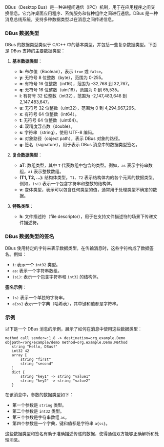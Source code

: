 DBus（Desktop Bus）是一种进程间通信（IPC）机制，用于在应用程序之间交换信息。它允许桌面应用程序、系统服务和各种组件之间进行通信。DBus 是一种消息总线系统，支持多种数据类型以在消息之间传递信息。

### DBus 数据类型

DBus 的数据类型类似于 C/C++ 中的基本类型，并包括一些复杂数据类型。下面是 DBus 支持的主要数据类型：

1. **基本数据类型**：
    - **b**: 布尔值（Boolean），表示 `true` 或 `false`。
    - **y**: 无符号 8 位整数（byte），范围为 0-255。
    - **n**: 有符号 16 位整数（int16），范围为 -32,768 到 32,767。
    - **q**: 无符号 16 位整数（uint16），范围为 0 到 65,535。
    - **i**: 有符号 32 位整数（int32），范围为 -2,147,483,648 到 2,147,483,647。
    - **u**: 无符号 32 位整数（uint32），范围为 0 到 4,294,967,295。
    - **x**: 有符号 64 位整数（int64）。
    - **t**: 无符号 64 位整数（uint64）。
    - **d**: 双精度浮点数（double）。
    - **s**: 字符串（string），使用 UTF-8 编码。
    - **o**: 对象路径（object path），表示 DBus 对象的路径。
    - **g**: 签名（signature），用于表示 DBus 消息中的数据类型签名。

2. **复合数据类型**：
    - **aT**: 数组类型，其中 `T` 代表数组中包含的类型。例如，`as` 表示字符串数组，`ai` 表示整数数组。
    - **(T1, T2, ...)**: 结构体类型，`T1`、`T2` 表示结构体内的各个元素的数据类型。例如，`(si)` 表示一个包含字符串和整数的结构体。
    - **v**: 变体类型，表示可以包含任何类型的值，通常用于处理类型不确定的数据。

3. **特殊类型**：
    - **h**: 文件描述符（file descriptor），用于在支持文件描述符的场景下传递文件描述符。

### DBus 数据类型的签名

DBus 使用特定的字符来表示数据类型，在传输消息时，这些字符构成了数据签名。例如：

- `i`: 表示一个 `int32` 类型。
- `as`: 表示一个字符串数组。
- `(si)`: 表示一个包含字符串和 `int32` 的结构体。

**签名示例**：

- `(s)` 表示一个单独的字符串。
- `a{ss}` 表示一个字典（哈希表），其中键和值都是字符串。

### 示例

以下是一个 DBus 消息的示例，展示了如何在消息中使用这些数据类型：

```plaintext
method call sender=:1.8 -> destination=org.example.Demo objpath=/org/example/demo method=org.example.Demo.Method
   string "Hello, DBus!"
   int32 42
   array [
       string "first"
       string "second"
   ]
   dict {
       string "key1" -> string "value1"
       string "key2" -> string "value2"
   }
```

在该消息中，参数的数据类型如下：

- 第一个参数是 `string` 类型。
- 第二个参数是 `int32` 类型。
- 第三个参数是字符串数组 `as`。
- 第四个参数是一个字典，键和值都是字符串 `a{ss}`。

这些数据类型和签名有助于准确描述传递的数据，使得通信双方能够正确解析和处理消息。